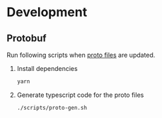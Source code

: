 # Development

## Protobuf

Run following scripts when [proto files](./proto/) are updated.

1. Install dependencies
    ```bash
    yarn
    ```

2. Generate typescript code for the proto files

    ```bash
    ./scripts/proto-gen.sh
    ```

